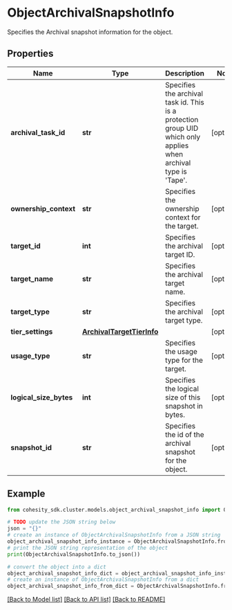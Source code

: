 # ObjectArchivalSnapshotInfo

Specifies the Archival snapshot information for the object.

## Properties

Name | Type | Description | Notes
------------ | ------------- | ------------- | -------------
**archival_task_id** | **str** | Specifies the archival task id. This is a protection group UID which only applies when archival type is &#39;Tape&#39;. | [optional] 
**ownership_context** | **str** | Specifies the ownership context for the target. | [optional] 
**target_id** | **int** | Specifies the archival target ID. | [optional] 
**target_name** | **str** | Specifies the archival target name. | [optional] 
**target_type** | **str** | Specifies the archival target type. | [optional] 
**tier_settings** | [**ArchivalTargetTierInfo**](ArchivalTargetTierInfo.md) |  | [optional] 
**usage_type** | **str** | Specifies the usage type for the target. | [optional] 
**logical_size_bytes** | **int** | Specifies the logical size of this snapshot in bytes. | [optional] 
**snapshot_id** | **str** | Specifies the id of the archival snapshot for the object. | [optional] 

## Example

```python
from cohesity_sdk.cluster.models.object_archival_snapshot_info import ObjectArchivalSnapshotInfo

# TODO update the JSON string below
json = "{}"
# create an instance of ObjectArchivalSnapshotInfo from a JSON string
object_archival_snapshot_info_instance = ObjectArchivalSnapshotInfo.from_json(json)
# print the JSON string representation of the object
print(ObjectArchivalSnapshotInfo.to_json())

# convert the object into a dict
object_archival_snapshot_info_dict = object_archival_snapshot_info_instance.to_dict()
# create an instance of ObjectArchivalSnapshotInfo from a dict
object_archival_snapshot_info_from_dict = ObjectArchivalSnapshotInfo.from_dict(object_archival_snapshot_info_dict)
```
[[Back to Model list]](../README.md#documentation-for-models) [[Back to API list]](../README.md#documentation-for-api-endpoints) [[Back to README]](../README.md)


